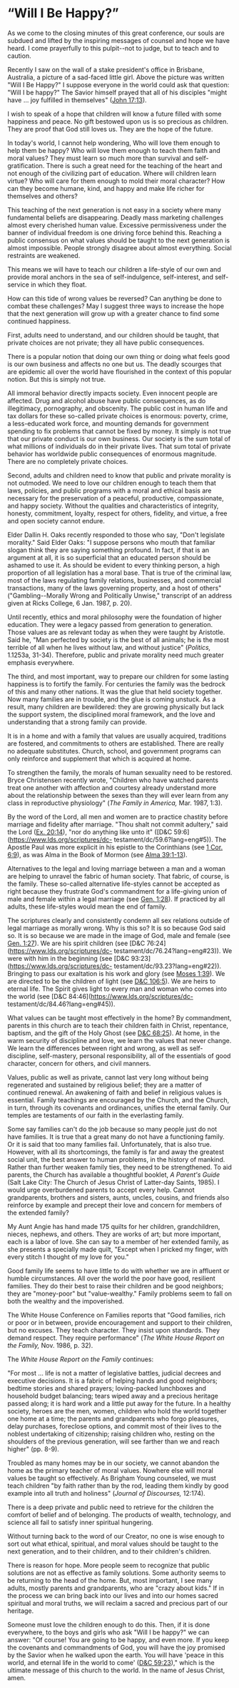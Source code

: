 # “Will I Be Happy?”

As we come to the closing minutes of this great conference, our souls are
subdued and lifted by the inspiring messages of counsel and hope we have
heard. I come prayerfully to this pulpit--not to judge, but to teach and to
caution.

Recently I saw on the wall of a stake president's office in Brisbane,
Australia, a picture of a sad-faced little girl. Above the picture was written
"Will I Be Happy?" I suppose everyone in the world could ask that question:
"Will I be happy?" The Savior himself prayed that all of his disciples "might
have ... joy fulfilled in themselves" ([John
17:13](https://www.lds.org/scriptures/nt/john/17.13?lang=eng#12)).

I wish to speak of a hope that children will know a future filled with some
happiness and peace. No gift bestowed upon us is so precious as children. They
are proof that God still loves us. They are the hope of the future.

In today's world, I cannot help wondering, Who will love them enough to help
them be happy? Who will love them enough to teach them faith and moral values?
They must learn so much more than survival and self-gratification. There is
such a great need for the teaching of the heart and not enough of the
civilizing part of education. Where will children learn virtue? Who will care
for them enough to mold their moral character? How can they become humane,
kind, and happy and make life richer for themselves and others?

This teaching of the next generation is not easy in a society where many
fundamental beliefs are disappearing. Deadly mass marketing challenges almost
every cherished human value. Excessive permissiveness under the banner of
individual freedom is one driving force behind this. Reaching a public
consensus on what values should be taught to the next generation is almost
impossible. People strongly disagree about almost everything. Social
restraints are weakened.

This means we will have to teach our children a life-style of our own and
provide moral anchors in the sea of self-indulgence, self-interest, and self-
service in which they float.

How can this tide of wrong values be reversed? Can anything be done to combat
these challenges? May I suggest three ways to increase the hope that the next
generation will grow up with a greater chance to find some continued
happiness.

First, adults need to understand, and our children should be taught, that
private choices are not private; they all have public consequences.

There is a popular notion that doing our own thing or doing what feels good is
our own business and affects no one but us. The deadly scourges that are
epidemic all over the world have flourished in the context of this popular
notion. But this is simply not true.

All immoral behavior directly impacts society. Even innocent people are
affected. Drug and alcohol abuse have public consequences, as do illegitimacy,
pornography, and obscenity. The public cost in human life and tax dollars for
these so-called private choices is enormous: poverty, crime, a less-educated
work force, and mounting demands for government spending to fix problems that
cannot be fixed by money. It simply is not true that our private conduct is
our own business. Our society is the sum total of what millions of individuals
do in their private lives. That sum total of private behavior has worldwide
public consequences of enormous magnitude. There are no completely private
choices.

Second, adults and children need to know that public and private morality is
not outmoded. We need to love our children enough to teach them that laws,
policies, and public programs with a moral and ethical basis are necessary for
the preservation of a peaceful, productive, compassionate, and happy society.
Without the qualities and characteristics of integrity, honesty, commitment,
loyalty, respect for others, fidelity, and virtue, a free and open society
cannot endure.

Elder Dallin H. Oaks recently responded to those who say, "Don't legislate
morality." Said Elder Oaks: "I suppose persons who mouth that familiar slogan
think they are saying something profound. In fact, if that is an argument at
all, it is so superficial that an educated person should be ashamed to use it.
As should be evident to every thinking person, a high proportion of all
legislation has a moral base. That is true of the criminal law, most of the
laws regulating family relations, businesses, and commercial transactions,
many of the laws governing property, and a host of others" ("Gambling--Morally
Wrong and Politically Unwise," transcript of an address given at Ricks
College, 6 Jan. 1987, p. 20).

Until recently, ethics and moral philosophy were the foundation of higher
education. They were a legacy passed from generation to generation. Those
values are as relevant today as when they were taught by Aristotle. Said he,
"Man perfected by society is the best of all animals; he is the most terrible
of all when he lives without law, and without justice" (_Politics,_ 1.1253a,
31-34). Therefore, public and private morality need much greater emphasis
everywhere.

The third, and most important, way to prepare our children for some lasting
happiness is to fortify the family. For centuries the family was the bedrock
of this and many other nations. It was the glue that held society together.
Now many families are in trouble, and the glue is coming unstuck. As a result,
many children are bewildered: they are growing physically but lack the support
system, the disciplined moral framework, and the love and understanding that a
strong family can provide.

It is in a home and with a family that values are usually acquired, traditions
are fostered, and commitments to others are established. There are really no
adequate substitutes. Church, school, and government programs can only
reinforce and supplement that which is acquired at home.

To strengthen the family, the morals of human sexuality need to be restored.
Bryce Christensen recently wrote, "Children who have watched parents treat one
another with affection and courtesy already understand more about the
relationship between the sexes than they will ever learn from any class in
reproductive physiology" (_The Family in America,_ Mar. 1987, 1:3).

By the word of the Lord, all men and women are to practice chastity before
marriage and fidelity after marriage. "Thou shalt not commit adultery," said
the Lord ([Ex.
20:14](https://www.lds.org/scriptures/ot/ex/20.14?lang=eng#13)), "nor do
anything like unto it" ([D&amp;C 59:6](https://www.lds.org/scriptures/dc-
testament/dc/59.6?lang=eng#5)). The Apostle Paul was more explicit in his
epistle to the Corinthians (see [1 Cor.
6:9](https://www.lds.org/scriptures/nt/1-cor/6.9?lang=eng#8)), as was Alma in
the Book of Mormon (see [Alma
39:1-13](https://www.lds.org/scriptures/bofm/alma/39.1-13?lang=eng#0)).

Alternatives to the legal and loving marriage between a man and a woman are
helping to unravel the fabric of human society. That fabric, of course, is the
family. These so-called alternative life-styles cannot be accepted as right
because they frustrate God's commandment for a life-giving union of male and
female within a legal marriage (see [Gen.
1:28](https://www.lds.org/scriptures/ot/gen/1.28?lang=eng#27)). If practiced
by all adults, these life-styles would mean the end of family.

The scriptures clearly and consistently condemn all sex relations outside of
legal marriage as morally wrong. Why is this so? It is so because God said so.
It is so because we are made in the image of God, male and female (see [Gen.
1:27](https://www.lds.org/scriptures/ot/gen/1.27?lang=eng#26)). We are his
spirit children (see [D&amp;C 76:24](https://www.lds.org/scriptures/dc-
testament/dc/76.24?lang=eng#23)). We were with him in the beginning (see
[D&amp;C 93:23](https://www.lds.org/scriptures/dc-
testament/dc/93.23?lang=eng#22)). Bringing to pass our exaltation is his work
and glory (see [Moses
1:39](https://www.lds.org/scriptures/pgp/moses/1.39?lang=eng#38)). We are
directed to be the children of light (see [D&amp;C
106:5](https://www.lds.org/scriptures/dc-testament/dc/106.5?lang=eng#4)). We
are heirs to eternal life. The Spirit gives light to every man and woman who
comes into the world (see [D&amp;C 84:46](https://www.lds.org/scriptures/dc-
testament/dc/84.46?lang=eng#45)).

What values can be taught most effectively in the home? By commandment,
parents in this church are to teach their children faith in Christ,
repentance, baptism, and the gift of the Holy Ghost (see [D&amp;C
68:25](https://www.lds.org/scriptures/dc-testament/dc/68.25?lang=eng#24)). At
home, in the warm security of discipline and love, we learn the values that
never change. We learn the differences between right and wrong, as well as
self-discipline, self-mastery, personal responsibility, all of the essentials
of good character, concern for others, and civil manners.

Values, public as well as private, cannot last very long without being
regenerated and sustained by religious belief; they are a matter of continued
renewal. An awakening of faith and belief in religious values is essential.
Family teachings are encouraged by the Church, and the Church, in turn,
through its covenants and ordinances, unifies the eternal family. Our temples
are testaments of our faith in the everlasting family.

Some say families can't do the job because so many people just do not have
families. It is true that a great many do not have a functioning family. Or it
is said that too many families fail. Unfortunately, that is also true.
However, with all its shortcomings, the family is far and away the greatest
social unit, the best answer to human problems, in the history of mankind.
Rather than further weaken family ties, they need to be strengthened. To aid
parents, the Church has available a thoughtful booklet, _A Parent's Guide_
(Salt Lake City: The Church of Jesus Christ of Latter-day Saints, 1985). I
would urge overburdened parents to accept every help. Cannot grandparents,
brothers and sisters, aunts, uncles, cousins, and friends also reinforce by
example and precept their love and concern for members of the extended family?

My Aunt Angie has hand made 175 quilts for her children, grandchildren,
nieces, nephews, and others. They are works of art; but more important, each
is a labor of love. She can say to a member of her extended family, as she
presents a specially made quilt, "Except when I pricked my finger, with every
stitch I thought of my love for you."

Good family life seems to have little to do with whether we are in affluent or
humble circumstances. All over the world the poor have good, resilient
families. They do their best to raise their children and be good neighbors;
they are "money-poor" but "value-wealthy." Family problems seem to fall on
both the wealthy and the impoverished.

The White House Conference on Families reports that "Good families, rich or
poor or in between, provide encouragement and support to their children, but
no excuses. They teach character. They insist upon standards. They demand
respect. They require performance" (_The White House Report on the Family,_
Nov. 1986, p. 32).

The _White House Report on the Family_ continues:

"For most ... life is not a matter of legislative battles, judicial decrees and
executive decisions. It is a fabric of helping hands and good neighbors;
bedtime stories and shared prayers; loving-packed lunchboxes and household
budget balancing; tears wiped away and a precious heritage passed along; it is
hard work and a little put away for the future. In a healthy society, heroes
are the men, women, children who hold the world together one home at a time;
the parents and grandparents who forgo pleasures, delay purchases, foreclose
options, and commit most of their lives to the noblest undertaking of
citizenship; raising children who, resting on the shoulders of the previous
generation, will see farther than we and reach higher" (pp. 8-9).

Troubled as many homes may be in our society, we cannot abandon the home as
the primary teacher of moral values. Nowhere else will moral values be taught
so effectively. As Brigham Young counseled, we must teach children "by faith
rather than by the rod, leading them kindly by good example into all truth and
holiness" (_Journal of Discourses,_ 12:174).

There is a deep private and public need to retrieve for the children the
comfort of belief and of belonging. The products of wealth, technology, and
science all fail to satisfy inner spiritual hungering.

Without turning back to the word of our Creator, no one is wise enough to sort
out what ethical, spiritual, and moral values should be taught to the next
generation, and to their children, and to their children's children.

There is reason for hope. More people seem to recognize that public solutions
are not as effective as family solutions. Some authority seems to be returning
to the head of the home. But, most important, I see many adults, mostly
parents and grandparents, who are "crazy about kids." If in the process we can
bring back into our lives and into our homes sacred spiritual and moral
truths, we will reclaim a sacred and precious part of our heritage.

Someone must love the children enough to do this. Then, if it is done
everywhere, to the boys and girls who ask "Will I be happy?" we can answer:
"Of course! You are going to be happy, and even more. If you keep the
covenants and commandments of God, you will have the joy promised by the
Savior when he walked upon the earth. You will have 'peace in this world, and
eternal life in the world to come' ([D&amp;C
59:23](https://www.lds.org/scriptures/dc-testament/dc/59.23?lang=eng#22)),"
which is the ultimate message of this church to the world. In the name of
Jesus Christ, amen.

